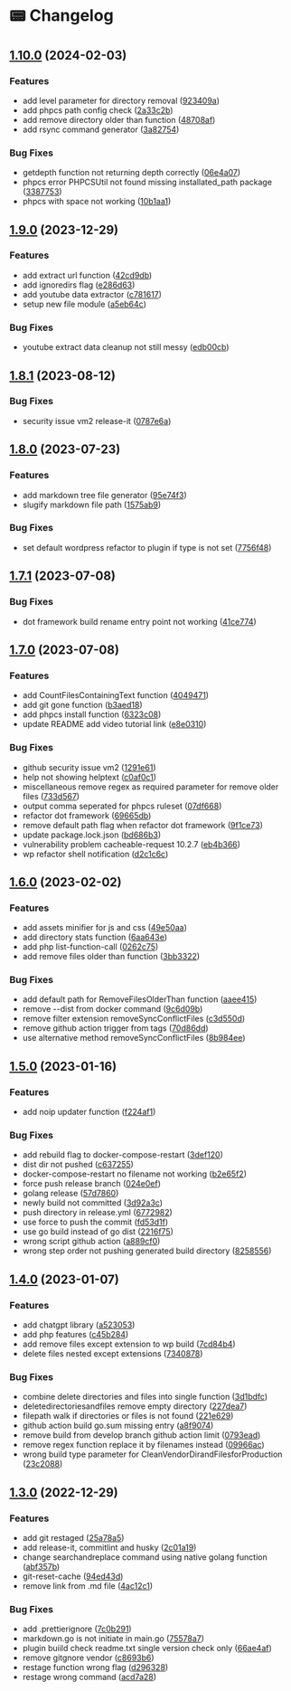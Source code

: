 # 📟 Changelog

## [1.10.0](https://github.com/artistudioxyz/aspri/compare/v1.9.0...v1.10.0) (2024-02-03)


### Features

* add level parameter for directory removal ([923409a](https://github.com/artistudioxyz/aspri/commit/923409a1fa159b3ad0cb720fa1dd0a63609a7404))
* add phpcs path config check ([2a33c2b](https://github.com/artistudioxyz/aspri/commit/2a33c2bceeb11ec4c4f19f6ad0bc6ff5fecb25e2))
* add remove directory older than function ([48708af](https://github.com/artistudioxyz/aspri/commit/48708af1e8cc8603d2b6ed42c6fc21ef3da7b6c4))
* add rsync command generator ([3a82754](https://github.com/artistudioxyz/aspri/commit/3a82754f8adad1ecf565e1d904ac549aa3b094cb))


### Bug Fixes

* getdepth function not returning depth correctly ([06e4a07](https://github.com/artistudioxyz/aspri/commit/06e4a0701eba0809e78f52843b0d9bc06f95d8c4))
* phpcs error PHPCSUtil not found missing installated_path package ([3387753](https://github.com/artistudioxyz/aspri/commit/3387753586c0e937b6c5d5a8fcd498f25b5cdd8e))
* phpcs with space not working ([10b1aa1](https://github.com/artistudioxyz/aspri/commit/10b1aa16c42984b6e5ae18927ae606b3500576bb))

## [1.9.0](https://github.com/artistudioxyz/aspri/compare/v1.8.1...v1.9.0) (2023-12-29)


### Features

* add extract url function ([42cd9db](https://github.com/artistudioxyz/aspri/commit/42cd9dbf87ba0a973cee635299bc9e0215cfc7c1))
* add ignoredirs flag ([e286d63](https://github.com/artistudioxyz/aspri/commit/e286d6390b82cfdad525c85cbff33f1a81a15e14))
* add youtube data extractor ([c781617](https://github.com/artistudioxyz/aspri/commit/c781617cbf28bbfd01e415885096a52b3017c939))
* setup new file module ([a5eb64c](https://github.com/artistudioxyz/aspri/commit/a5eb64cf3c3334d6535d163b40d2ef120bbbfa07))


### Bug Fixes

* youtube extract data cleanup not still messy ([edb00cb](https://github.com/artistudioxyz/aspri/commit/edb00cb994a38c88cb5811b8a7366ae200a666e5))

## [1.8.1](https://github.com/artistudioxyz/aspri/compare/v1.8.0...v1.8.1) (2023-08-12)


### Bug Fixes

* security issue vm2 release-it ([0787e6a](https://github.com/artistudioxyz/aspri/commit/0787e6a6e811bf1b9453c8697e2f2b267eaf10df))

## [1.8.0](https://github.com/artistudioxyz/aspri/compare/v1.7.1...v1.8.0) (2023-07-23)


### Features

* add markdown tree file generator ([95e74f3](https://github.com/artistudioxyz/aspri/commit/95e74f3c05c88296b71630e893bd97983f31b609))
* slugify markdown file path ([1575ab9](https://github.com/artistudioxyz/aspri/commit/1575ab96e688e64f4dc18c7b4db768bd64663c8b))


### Bug Fixes

* set default wordpress refactor to plugin if type is not set ([7756f48](https://github.com/artistudioxyz/aspri/commit/7756f48c352a208461a2b2786c5e7ddf7a6ee88f))

## [1.7.1](https://github.com/artistudioxyz/aspri/compare/v1.7.0...v1.7.1) (2023-07-08)


### Bug Fixes

* dot framework build rename entry point not working ([41ce774](https://github.com/artistudioxyz/aspri/commit/41ce7747d94a269446b226de8f7833f749b13ec5))

## [1.7.0](https://github.com/artistudioxyz/aspri/compare/v1.6.0...v1.7.0) (2023-07-08)


### Features

* add CountFilesContainingText function ([4049471](https://github.com/artistudioxyz/aspri/commit/4049471d0379d77ad3590266092892adfcbf63c2))
* add git gone function ([b3aed18](https://github.com/artistudioxyz/aspri/commit/b3aed187b8e07ecac9d70619aecd28ccb0c839fe))
* add phpcs install function ([6323c08](https://github.com/artistudioxyz/aspri/commit/6323c080302c18fc0af4aa43e49301850038e7c6))
* update README add video tutorial link ([e8e0310](https://github.com/artistudioxyz/aspri/commit/e8e031050b8251996ae2abd54f2176e37f683ad9))


### Bug Fixes

* github security issue vm2 ([1291e61](https://github.com/artistudioxyz/aspri/commit/1291e616e9d6314d8fb2482754653ad308a49264))
* help not showing helptext ([c0af0c1](https://github.com/artistudioxyz/aspri/commit/c0af0c184c800a3d4596f8ab42c326e4bfe2bacd))
* miscellaneous remove regex as required parameter for remove older files ([733d567](https://github.com/artistudioxyz/aspri/commit/733d567054582157d8c3f564167dc448be79e84b))
* output comma seperated for phpcs ruleset ([07df668](https://github.com/artistudioxyz/aspri/commit/07df668b90f62e8fa544c058e64d35be413ade50))
* refactor dot framework ([69665db](https://github.com/artistudioxyz/aspri/commit/69665db2fd590e26a4198df844d8c48caaa06de5))
* remove default path flag when refactor dot framework ([9f1ce73](https://github.com/artistudioxyz/aspri/commit/9f1ce734a5727b37916f99b0613d333fdf6062dc))
* update package.lock.json ([bd686b3](https://github.com/artistudioxyz/aspri/commit/bd686b34708b5ca0c241919bf48f6cbb35dac7f1))
* vulnerability problem cacheable-request 10.2.7 ([eb4b366](https://github.com/artistudioxyz/aspri/commit/eb4b36671fa92c995c7efe7136b07161ac2a2351))
* wp refactor shell notification ([d2c1c6c](https://github.com/artistudioxyz/aspri/commit/d2c1c6cd4dce66f35d4be29cc4258df085f7e0f6))

## [1.6.0](https://github.com/artistudioxyz/aspri/compare/v1.5.0...v1.6.0) (2023-02-02)


### Features

* add assets minifier for js and css ([49e50aa](https://github.com/artistudioxyz/aspri/commit/49e50aad970f6da22aad0fb8aa8786d7975756d5))
* add directory stats function ([6aa643e](https://github.com/artistudioxyz/aspri/commit/6aa643eedcc150ada66d90f7f721762a0768a7d9))
* add php list-function-call ([0262c75](https://github.com/artistudioxyz/aspri/commit/0262c754311baef90f769a421ddeb1490ac55aaf))
* add remove files older than function ([3bb3322](https://github.com/artistudioxyz/aspri/commit/3bb3322c677896c1e425fd70b47ff6ec5b331946))


### Bug Fixes

* add default path for RemoveFilesOlderThan function ([aaee415](https://github.com/artistudioxyz/aspri/commit/aaee41512134fcf3d165ffbfeffc4108cd3a292f))
* remove --dist from docker command ([9c6d09b](https://github.com/artistudioxyz/aspri/commit/9c6d09bf156bca6f5e5e5a2e420d77baeea6e642))
* remove filter extension removeSyncConflictFiles ([c3d550d](https://github.com/artistudioxyz/aspri/commit/c3d550daf3dc3f40086d777946afcbf4fae0c064))
* remove github action trigger from tags ([70d86dd](https://github.com/artistudioxyz/aspri/commit/70d86dd8b1d85f1467432064cced275e04821d36))
* use alternative method removeSyncConflictFiles ([8b984ee](https://github.com/artistudioxyz/aspri/commit/8b984ee04ad83a2134df63473c701bbbde4d5ee7))

## [1.5.0](https://github.com/artistudioxyz/aspri/compare/v1.4.0...v1.5.0) (2023-01-16)


### Features

* add noip updater function ([f224af1](https://github.com/artistudioxyz/aspri/commit/f224af120c03e7799eff9dbdbdac4cd2891d3ba8))


### Bug Fixes

* add rebuild flag to docker-compose-restart ([3def120](https://github.com/artistudioxyz/aspri/commit/3def120a6122f467553fc025f2cdf081b3f83ced))
* dist dir not pushed ([c637255](https://github.com/artistudioxyz/aspri/commit/c637255d6ce912b9ee6b518d63e525796b63db24))
* docker-compose-restart no filename not working ([b2e65f2](https://github.com/artistudioxyz/aspri/commit/b2e65f28e198c49a5e009acf39188de342cd8bf8))
* force push release branch ([024e0ef](https://github.com/artistudioxyz/aspri/commit/024e0efc67a5479ab12a28e3503e47d4f3ca9992))
* golang release ([57d7860](https://github.com/artistudioxyz/aspri/commit/57d7860425e414a998f7b5a08cf8d352a305ff02))
* newly build not committed ([3d92a3c](https://github.com/artistudioxyz/aspri/commit/3d92a3cc91b6ced36b293da82c3d1ad000f58834))
* push directory in release.yml ([6772982](https://github.com/artistudioxyz/aspri/commit/6772982ae725e2eb92dc4fddcc3d069ad27fb9bd))
* use force to push the commit ([fd53d1f](https://github.com/artistudioxyz/aspri/commit/fd53d1f11cdbf1c44d2c18e70eb2a1beca9ab4b1))
* use go build instead of go dist ([2216f75](https://github.com/artistudioxyz/aspri/commit/2216f75bcf08169c801da84d76a565aa0b8b3ad2))
* wrong script github action ([a889cf0](https://github.com/artistudioxyz/aspri/commit/a889cf09a6a0f482377b30fdf832312f649ab0f5))
* wrong step order not pushing generated build directory ([8258556](https://github.com/artistudioxyz/aspri/commit/82585564d596364f189fe296acbedb46de36ff66))

## [1.4.0](https://github.com/artistudioxyz/aspri/compare/v1.3.0...v1.4.0) (2023-01-07)


### Features

* add chatgpt library ([a523053](https://github.com/artistudioxyz/aspri/commit/a523053237219c1716a6fe4a1b01a19a7e8d648d))
* add php features ([c45b284](https://github.com/artistudioxyz/aspri/commit/c45b284a9e39c6f88a94602d41e86d9b1d05d9bd))
* add remove files except extension to wp build ([7cd84b4](https://github.com/artistudioxyz/aspri/commit/7cd84b4e6624b9f55aed02f68b012360f72e68e1))
* delete files nested except extensions ([7340878](https://github.com/artistudioxyz/aspri/commit/7340878645ed078e25c2232e8828aef23f68e30a))


### Bug Fixes

* combine delete directories and files into single function ([3d1bdfc](https://github.com/artistudioxyz/aspri/commit/3d1bdfc265b41898b21af6a9314eefa3f1fc5a6f))
* deletedirectoriesandfiles remove empty directory ([227dea7](https://github.com/artistudioxyz/aspri/commit/227dea76cac169319260d690c21d53d6b1575661))
* filepath walk if directories or files is not found ([221e629](https://github.com/artistudioxyz/aspri/commit/221e6295ebed14310266f7cb4a1fa60de2326b10))
* github action build go.sum missing entry ([a8f9074](https://github.com/artistudioxyz/aspri/commit/a8f9074dad9d32961f5ebcfc273e81e89540d96e))
* remove build from develop branch github action limit ([0793ead](https://github.com/artistudioxyz/aspri/commit/0793ead7563031f18e95b7c34441ffb7e9557056))
* remove regex function replace it by filenames instead ([09966ac](https://github.com/artistudioxyz/aspri/commit/09966ac7d767ee0e4d9a97599b2d149233bee188))
* wrong build type parameter for CleanVendorDirandFilesforProduction ([23c2088](https://github.com/artistudioxyz/aspri/commit/23c208877101d187c528d34472ba36eda0881947))

## [1.3.0](https://github.com/artistudioxyz/aspri/compare/v1.2.0...v1.3.0) (2022-12-29)


### Features

* add git restaged ([25a78a5](https://github.com/artistudioxyz/aspri/commit/25a78a51546ec60a9d723bbc2bf6b2d7c5cffdd3))
* add release-it, commitlint and husky ([2c01a19](https://github.com/artistudioxyz/aspri/commit/2c01a19b5a6079b31f028a2a27114ee8e3f987a6))
* change searchandreplace command using native golang function ([abf357b](https://github.com/artistudioxyz/aspri/commit/abf357b6ac1de03a4c4aa012a344be3f2de3fe0e))
* git-reset-cache ([94ed43d](https://github.com/artistudioxyz/aspri/commit/94ed43d0715b607cd6237c2192f465aa51360e22))
* remove link from .md file ([4ac12c1](https://github.com/artistudioxyz/aspri/commit/4ac12c14abb0883a31d3083c12186c24fd738b49))


### Bug Fixes

* add .prettierignore ([7c0b291](https://github.com/artistudioxyz/aspri/commit/7c0b2913527723c4ee2943a717b99b2fa951136b))
* markdown.go is not initiate in main.go ([75578a7](https://github.com/artistudioxyz/aspri/commit/75578a7dd8b3ad17a5c6b573da0674ddbd372cbc))
* plugin buiild check readme.txt single version check only ([66ae4af](https://github.com/artistudioxyz/aspri/commit/66ae4aff8df4dad5f1183a41372ab2414086550b))
* remove gitgnore vendor ([c8693b6](https://github.com/artistudioxyz/aspri/commit/c8693b6e289e6889924a9261a4e7b825777734b9))
* restage function wrong flag ([d296328](https://github.com/artistudioxyz/aspri/commit/d2963285cc9098737420883a078ea2b357de1309))
* restage wrong command ([acd7a28](https://github.com/artistudioxyz/aspri/commit/acd7a2848f09db8398f78c14a7eab827262e5716))
